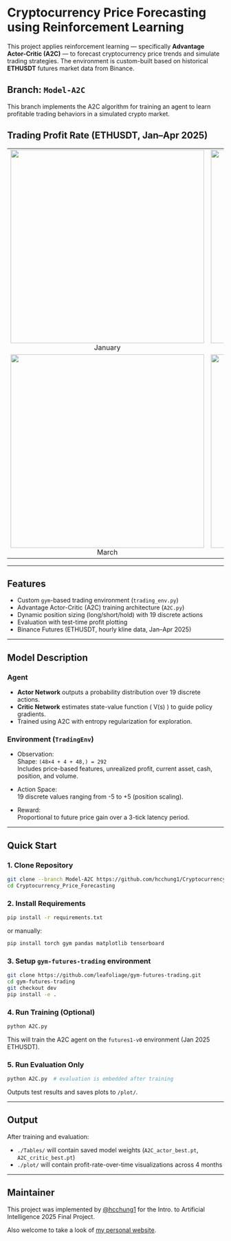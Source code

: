 # Cryptocurrency Price Forecasting using Reinforcement Learning

This project applies reinforcement learning — specifically **Advantage Actor-Critic (A2C)** — to forecast cryptocurrency price trends and simulate trading strategies. The environment is custom-built based on historical **ETHUSDT** futures market data from Binance.

## Branch: `Model-A2C`
This branch implements the A2C algorithm for training an agent to learn profitable trading behaviors in a simulated crypto market.

## Trading Profit Rate (ETHUSDT, Jan–Apr 2025)

<table>
  <tr>
    <td align="center"><img src="./imgs/train_by_1/A2C_actor_best_1.png" width="450" style="pointer-events: none;"/><br>January</td>
    <td align="center"><img src="./imgs/train_by_1/A2C_actor_best_2.png" width="450" style="pointer-events: none;"/><br>February</td>
  </tr>
  <tr>
    <td align="center"><img src="./imgs/train_by_1/A2C_actor_best_3.png" width="450" style="pointer-events: none;"/><br>March</td>
    <td align="center"><img src="./imgs/train_by_1/A2C_actor_best_4.png" width="450" style="pointer-events: none;"/><br>April</td>
  </tr>
</table>

---

## Features

- Custom `gym`-based trading environment (`trading_env.py`)
- Advantage Actor-Critic (A2C) training architecture (`A2C.py`)
- Dynamic position sizing (long/short/hold) with 19 discrete actions
- Evaluation with test-time profit plotting
- Binance Futures (ETHUSDT, hourly kline data, Jan–Apr 2025)

---

## Model Description

### Agent
- **Actor Network** outputs a probability distribution over 19 discrete actions.
- **Critic Network** estimates state-value function \( V(s) \) to guide policy gradients.
- Trained using A2C with entropy regularization for exploration.

### Environment (`TradingEnv`)
- Observation:  
  Shape: `(48×4 + 4 + 48,) = 292`  
  Includes price-based features, unrealized profit, current asset, cash, position, and volume.

- Action Space:  
  19 discrete values ranging from -5 to +5 (position scaling).

- Reward:  
  Proportional to future price gain over a 3-tick latency period.

---

## Quick Start

### 1. Clone Repository

```bash
git clone --branch Model-A2C https://github.com/hcchung1/Cryptocurrency_Price_Forecasting.git
cd Cryptocurrency_Price_Forecasting
````

### 2. Install Requirements

```bash
pip install -r requirements.txt
```

or manually:

```bash
pip install torch gym pandas matplotlib tensorboard
```

### 3. Setup `gym-futures-trading` environment

```bash
git clone https://github.com/leafoliage/gym-futures-trading.git
cd gym-futures-trading
git checkout dev
pip install -e .
```

### 4. Run Training (Optional)

```bash
python A2C.py
```

This will train the A2C agent on the `futures1-v0` environment (Jan 2025 ETHUSDT).

### 5. Run Evaluation Only

```bash
python A2C.py  # evaluation is embedded after training
```

Outputs test results and saves plots to `/plot/`.

---

## Output

After training and evaluation:

* `./Tables/` will contain saved model weights (`A2C_actor_best.pt`, `A2C_critic_best.pt`)
* `./plot/` will contain profit-rate-over-time visualizations across 4 months

---

## Maintainer

This project was implemented by [@hcchung1](https://github.com/hcchung1) for the Intro. to Artificial Intelligence 2025 Final Project. 

Also welcome to take a look of [my personal website](https://hcchung1.github.io).
